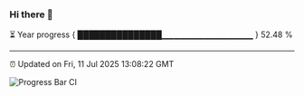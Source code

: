 ### Hi there 👋

⏳ Year progress { ███████████████▁▁▁▁▁▁▁▁▁▁▁▁▁▁▁ } 52.48 %

---

⏰ Updated on Fri, 11 Jul 2025 13:08:22 GMT

![Progress Bar CI](https://github.com/IshwaranRudhara/GIT-ACTION/workflows/Progress%20Bar%20CI/badge.svg)
